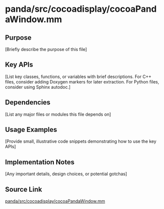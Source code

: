 # panda/src/cocoadisplay/cocoaPandaWindow.mm

## Purpose
[Briefly describe the purpose of this file]

## Key APIs
[List key classes, functions, or variables with brief descriptions.
For C++ files, consider adding Doxygen markers for later extraction.
For Python files, consider using Sphinx autodoc.]

## Dependencies
[List any major files or modules this file depends on]

## Usage Examples
[Provide small, illustrative code snippets demonstrating how to use the key APIs]

## Implementation Notes
[Any important details, design choices, or potential gotchas]

## Source Link
[panda/src/cocoadisplay/cocoaPandaWindow.mm](link_to_source_repository/panda/src/cocoadisplay/cocoaPandaWindow.mm)
